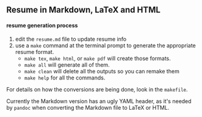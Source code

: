 ## Resume in Markdown, LaTeX and HTML

#### resume generation process

1. edit the `resume.md` file to update resume info
2. use a `make` command at the terminal prompt to
   generate the appropriate resume format.
   - `make tex`, `make html`, or `make pdf` will
     create those formats.  
   - `make all` will generate all of them.
   - `make clean` will delete all the outputs so
     you can remake them
   - `make help` for all the commands.

For details on how the conversions are being done,
look in the `makefile`.

Currently the Markdown version has an ugly YAML
header, as it's needed by `pandoc` when converting
the Markdown file to LaTeX or HTML.

